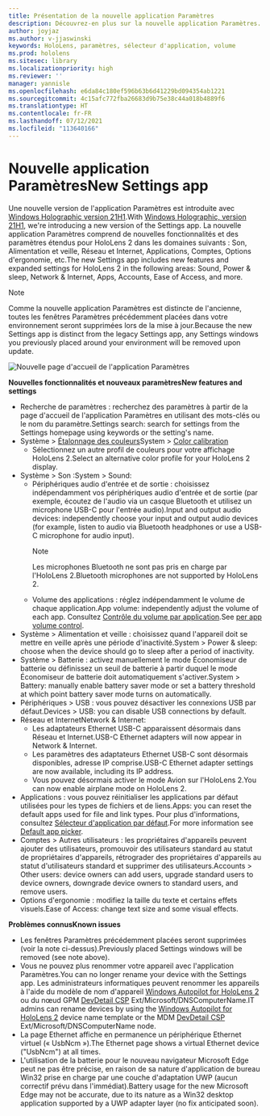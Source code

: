 ```yaml
---
title: Présentation de la nouvelle application Paramètres
description: Découvrez-en plus sur la nouvelle application Paramètres.
author: joyjaz
ms.author: v-jjaswinski
keywords: HoloLens, paramètres, sélecteur d'application, volume
ms.prod: hololens
ms.sitesec: library
ms.localizationpriority: high
ms.reviewer: ''
manager: yannisle
ms.openlocfilehash: e6da84c180ef596b63b6d41229bd094354ab1221
ms.sourcegitcommit: 4c15afc772fba26683d9b75e38c44a018b4889f6
ms.translationtype: HT
ms.contentlocale: fr-FR
ms.lasthandoff: 07/12/2021
ms.locfileid: "113640166"
---
```

# <a name="new-settings-app"></a><span data-ttu-id="fe963-104">Nouvelle application Paramètres</span><span class="sxs-lookup"><span data-stu-id="fe963-104">New Settings app</span></span>

<span data-ttu-id="fe963-105">Une nouvelle version de l'application Paramètres est introduite avec [Windows Holographic version 21H1](hololens-release-notes.md#windows-holographic-version-21h1).</span><span class="sxs-lookup"><span data-stu-id="fe963-105">With [Windows Holographic, version 21H1](hololens-release-notes.md#windows-holographic-version-21h1), we're introducing a new version of the Settings app.</span></span> <span data-ttu-id="fe963-106">La nouvelle application Paramètres comprend de nouvelles fonctionnalités et des paramètres étendus pour HoloLens 2 dans les domaines suivants : Son, Alimentation et veille, Réseau et Internet, Applications, Comptes, Options d'ergonomie, etc.</span><span class="sxs-lookup"><span data-stu-id="fe963-106">The new Settings app includes new features and expanded settings for HoloLens 2 in the following areas: Sound, Power & sleep, Network & Internet, Apps, Accounts, Ease of Access, and more.</span></span>

> [!NOTE]
> <span data-ttu-id="fe963-107">Comme la nouvelle application Paramètres est distincte de l'ancienne, toutes les fenêtres Paramètres précédemment placées dans votre environnement seront supprimées lors de la mise à jour.</span><span class="sxs-lookup"><span data-stu-id="fe963-107">Because the new Settings app is distinct from the legacy Settings app, any Settings windows you previously placed around your environment will be removed upon update.</span></span>

![Nouvelle page d'accueil de l'application Paramètres](images/new-settings-app.png)

<span data-ttu-id="fe963-109">**Nouvelles fonctionnalités et nouveaux paramètres**</span><span class="sxs-lookup"><span data-stu-id="fe963-109">**New features and settings**</span></span>
- <span data-ttu-id="fe963-110">Recherche de paramètres : recherchez des paramètres à partir de la page d'accueil de l'application Paramètres en utilisant des mots-clés ou le nom du paramètre.</span><span class="sxs-lookup"><span data-stu-id="fe963-110">Settings search: search for settings from the Settings homepage using keywords or the setting's name.</span></span>
- <span data-ttu-id="fe963-111">Système > [Étalonnage des couleurs](hololens2-display.md#how-to-use-display-color-calibration)</span><span class="sxs-lookup"><span data-stu-id="fe963-111">System > [Color calibration](hololens2-display.md#how-to-use-display-color-calibration)</span></span>
    - <span data-ttu-id="fe963-112">Sélectionnez un autre profil de couleurs pour votre affichage HoloLens 2.</span><span class="sxs-lookup"><span data-stu-id="fe963-112">Select an alternative color profile for your HoloLens 2 display.</span></span>
- <span data-ttu-id="fe963-113">Système > Son :</span><span class="sxs-lookup"><span data-stu-id="fe963-113">System > Sound:</span></span>
  - <span data-ttu-id="fe963-114">Périphériques audio d'entrée et de sortie : choisissez indépendamment vos périphériques audio d'entrée et de sortie (par exemple, écoutez de l'audio via un casque Bluetooth et utilisez un microphone USB-C pour l'entrée audio).</span><span class="sxs-lookup"><span data-stu-id="fe963-114">Input and output audio devices: independently choose your input and output audio devices (for example, listen to audio via Bluetooth headphones or use a USB-C microphone for audio input).</span></span>
    > [!NOTE]
    > <span data-ttu-id="fe963-115">Les microphones Bluetooth ne sont pas pris en charge par l'HoloLens 2.</span><span class="sxs-lookup"><span data-stu-id="fe963-115">Bluetooth microphones are not supported by HoloLens 2.</span></span>
  - <span data-ttu-id="fe963-116">Volume des applications : réglez indépendamment le volume de chaque application.</span><span class="sxs-lookup"><span data-stu-id="fe963-116">App volume: independently adjust the volume of each app.</span></span> <span data-ttu-id="fe963-117">Consultez [Contrôle du volume par application](holographic-home.md#per-app-volume-control).</span><span class="sxs-lookup"><span data-stu-id="fe963-117">See [per app volume control](holographic-home.md#per-app-volume-control).</span></span>
- <span data-ttu-id="fe963-118">Système > Alimentation et veille : choisissez quand l'appareil doit se mettre en veille après une période d'inactivité.</span><span class="sxs-lookup"><span data-stu-id="fe963-118">System > Power & sleep: choose when the device should go to sleep after a period of inactivity.</span></span>
- <span data-ttu-id="fe963-119">Système > Batterie : activez manuellement le mode Économiseur de batterie ou définissez un seuil de batterie à partir duquel le mode Économiseur de batterie doit automatiquement s'activer.</span><span class="sxs-lookup"><span data-stu-id="fe963-119">System > Battery: manually enable battery saver mode or set a battery threshold at which point battery saver mode turns on automatically.</span></span>
- <span data-ttu-id="fe963-120">Périphériques > USB : vous pouvez désactiver les connexions USB par défaut.</span><span class="sxs-lookup"><span data-stu-id="fe963-120">Devices > USB: you can disable USB connections by default.</span></span>
- <span data-ttu-id="fe963-121">Réseau et Internet</span><span class="sxs-lookup"><span data-stu-id="fe963-121">Network & Internet:</span></span>
  - <span data-ttu-id="fe963-122">Les adaptateurs Ethernet USB-C apparaissent désormais dans Réseau et Internet.</span><span class="sxs-lookup"><span data-stu-id="fe963-122">USB-C Ethernet adapters will now appear in Network & Internet.</span></span>
  - <span data-ttu-id="fe963-123">Les paramètres des adaptateurs Ethernet USB-C sont désormais disponibles, adresse IP comprise.</span><span class="sxs-lookup"><span data-stu-id="fe963-123">USB-C Ethernet adapter settings are now available, including its IP address.</span></span>
  - <span data-ttu-id="fe963-124">Vous pouvez désormais activer le mode Avion sur l'HoloLens 2.</span><span class="sxs-lookup"><span data-stu-id="fe963-124">You can now enable airplane mode on HoloLens 2.</span></span>
- <span data-ttu-id="fe963-125">Applications : vous pouvez réinitialiser les applications par défaut utilisées pour les types de fichiers et de liens.</span><span class="sxs-lookup"><span data-stu-id="fe963-125">Apps: you can reset the default apps used for file and link types.</span></span> <span data-ttu-id="fe963-126">Pour plus d'informations, consultez [Sélecteur d'application par défaut](holographic-home.md#default-app-picker).</span><span class="sxs-lookup"><span data-stu-id="fe963-126">For more information see [Default app picker](holographic-home.md#default-app-picker).</span></span>
- <span data-ttu-id="fe963-127">Comptes > Autres utilisateurs : les propriétaires d'appareils peuvent ajouter des utilisateurs, promouvoir des utilisateurs standard au statut de propriétaires d'appareils, rétrograder des propriétaires d'appareils au statut d'utilisateurs standard et supprimer des utilisateurs.</span><span class="sxs-lookup"><span data-stu-id="fe963-127">Accounts > Other users: device owners can add users, upgrade standard users to device owners, downgrade device owners to standard users, and remove users.</span></span>
- <span data-ttu-id="fe963-128">Options d'ergonomie : modifiez la taille du texte et certains effets visuels.</span><span class="sxs-lookup"><span data-stu-id="fe963-128">Ease of Access: change text size and some visual effects.</span></span>

<span data-ttu-id="fe963-129">**Problèmes connus**</span><span class="sxs-lookup"><span data-stu-id="fe963-129">**Known issues**</span></span>
- <span data-ttu-id="fe963-130">Les fenêtres Paramètres précédemment placées seront supprimées (voir la note ci-dessus).</span><span class="sxs-lookup"><span data-stu-id="fe963-130">Previously placed Settings windows will be removed (see note above).</span></span>
- <span data-ttu-id="fe963-131">Vous ne pouvez plus renommer votre appareil avec l'application Paramètres.</span><span class="sxs-lookup"><span data-stu-id="fe963-131">You can no longer rename your device with the Settings app.</span></span> <span data-ttu-id="fe963-132">Les administrateurs informatiques peuvent renommer les appareils à l'aide du modèle de nom d'appareil [Windows Autopilot for HoloLens 2](hololens2-autopilot.md) ou du nœud GPM [DevDetail CSP](/windows/client-management/mdm/devdetail-csp) Ext/Microsoft/DNSComputerName.</span><span class="sxs-lookup"><span data-stu-id="fe963-132">IT admins can rename devices by using the [Windows Autopilot for HoloLens 2](hololens2-autopilot.md) device name template or the MDM [DevDetail CSP](/windows/client-management/mdm/devdetail-csp) Ext/Microsoft/DNSComputerName node.</span></span>
- <span data-ttu-id="fe963-133">La page Ethernet affiche en permanence un périphérique Ethernet virtuel (« UsbNcm »).</span><span class="sxs-lookup"><span data-stu-id="fe963-133">The Ethernet page shows a virtual Ethernet device ("UsbNcm") at all times.</span></span>
- <span data-ttu-id="fe963-134">L'utilisation de la batterie pour le nouveau navigateur Microsoft Edge peut ne pas être précise, en raison de sa nature d'application de bureau Win32 prise en charge par une couche d'adaptation UWP (aucun correctif prévu dans l'immédiat).</span><span class="sxs-lookup"><span data-stu-id="fe963-134">Battery usage for the new Microsoft Edge may not be accurate, due to its nature as a Win32 desktop application supported by a UWP adapter layer (no fix anticipated soon).</span></span>

